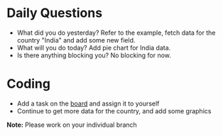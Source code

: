 # Daily Questions

- What did you do yesterday?
Refer to the example, fetch data for the country "India" and add some new field.
- What will you do today?
Add pie chart for India data.
- Is there anything blocking you?
No blocking for now.

# Coding

- Add a task on the [board](https://github.com/eleduck/covid19/projects/1) and assign it to yourself
- Continue to get more data for the country, and add some graphics


**Note:** Please work on your individual branch
